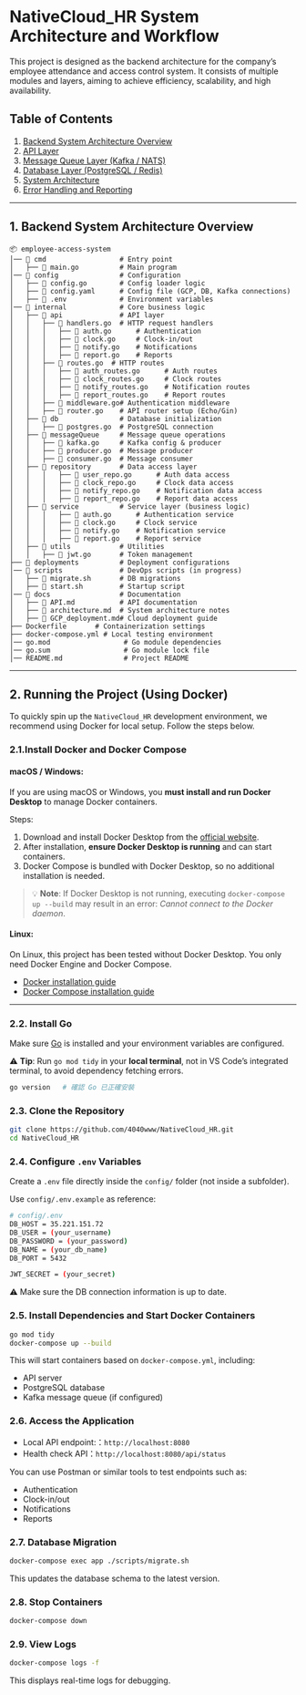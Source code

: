 # NativeCloud_HR System Architecture and Workflow

This project is designed as the backend architecture for the company’s employee attendance and access control system. It consists of multiple modules and layers, aiming to achieve efficiency, scalability, and high availability.

## Table of Contents

1. [Backend System Architecture Overview](#backend-system-architecture-overview)  
2. [API Layer](#api-layer)  
3. [Message Queue Layer (Kafka / NATS)](#message-queue-layer-kafka--nats)  
4. [Database Layer (PostgreSQL / Redis)](#database-layer-postgresql--redis)  
5. [System Architecture](#system-architecture)  
6. [Error Handling and Reporting](#error-handling-and-reporting)  

---

## 1. Backend System Architecture Overview

```
📦 employee-access-system
│── 📂 cmd                  # Entry point
│   ├── 📝 main.go          # Main program
│── 📂 config               # Configuration
│   ├── 📝 config.go        # Config loader logic
│   ├── 📝 config.yaml      # Config file (GCP, DB, Kafka connections)
│   ├── 📝 .env             # Environment variables
│── 📂 internal             # Core business logic
│   ├── 📂 api              # API layer
│   │   ├── 📂 handlers.go  # HTTP request handlers
│   │   │   ├── 📝 auth.go      # Authentication
│   │   │   ├── 📝 clock.go     # Clock-in/out
│   │   │   ├── 📝 notify.go    # Notifications
│   │   │   ├── 📝 report.go    # Reports
│   │   ├── 📂 routes.go  # HTTP routes
│   │   │   ├── 📝 auth_routes.go      # Auth routes
│   │   │   ├── 📝 clock_routes.go     # Clock routes
│   │   │   ├── 📝 notify_routes.go    # Notification routes
│   │   │   ├── 📝 report_routes.go    # Report routes
│   │   ├── 📝 middleware.go# Authentication middleware
│   │   ├── 📝 router.go    # API router setup (Echo/Gin)
│   ├── 📂 db               # Database initialization
│   │   ├── 📝 postgres.go  # PostgreSQL connection
│   ├── 📂 messageQueue     # Message queue operations
│   │   ├── 📝 kafka.go     # Kafka config & producer
│   │   ├── 📝 producer.go  # Message producer
│   │   ├── 📝 consumer.go  # Message consumer
│   ├── 📂 repository       # Data access layer
│   │   │   ├── 📝 user_repo.go      # Auth data access
│   │   │   ├── 📝 clock_repo.go     # Clock data access
│   │   │   ├── 📝 notify_repo.go    # Notification data access
│   │   │   ├── 📝 report_repo.go    # Report data access
│   ├── 📂 service          # Service layer (business logic)
│   │   │   ├── 📝 auth.go      # Authentication service
│   │   │   ├── 📝 clock.go     # Clock service
│   │   │   ├── 📝 notify.go    # Notification service
│   │   │   ├── 📝 report.go    # Report service
│   ├── 📂 utils            # Utilities
│   │   ├── 📝 jwt.go       # Token management
├── 📂 deployments          # Deployment configurations
│── 📂 scripts              # DevOps scripts (in progress)
│   ├── 📝 migrate.sh       # DB migrations
│   ├── 📝 start.sh         # Startup script
│── 📂 docs                 # Documentation
│   ├── 📝 API.md           # API documentation
│   ├── 📝 architecture.md  # System architecture notes
│   ├── 📝 GCP_deployment.md# Cloud deployment guide
├── Dockerfile       # Containerization settings
├── docker-compose.yml # Local testing environment
│── go.mod                  # Go module dependencies
│── go.sum                  # Go module lock file
│── README.md               # Project README
```

---

## 2. Running the Project (Using Docker)

To quickly spin up the `NativeCloud_HR` development environment, we recommend using Docker for local setup. Follow the steps below.

### 2.1.Install Docker and Docker Compose

#### macOS / Windows:
If you are using macOS or Windows, you **must install and run Docker Desktop** to manage Docker containers.

Steps:
1. Download and install Docker Desktop from the [official website](https://www.docker.com/products/docker-desktop/).  
2. After installation, **ensure Docker Desktop is running** and can start containers.  
3. Docker Compose is bundled with Docker Desktop, so no additional installation is needed.  

> 💡 **Note**: If Docker Desktop is not running, executing `docker-compose up --build` may result in an error: *Cannot connect to the Docker daemon*.

#### Linux:
On Linux, this project has been tested without Docker Desktop. You only need Docker Engine and Docker Compose.  

- [Docker installation guide](https://docs.docker.com/engine/install/)  
- [Docker Compose installation guide](https://docs.docker.com/compose/install/)  

---


### 2.2. Install Go

Make sure [Go](https://go.dev/doc/install) is installed and your environment variables are configured.

⚠️ **Tip**: Run `go mod tidy` in your **local terminal**, not in VS Code’s integrated terminal, to avoid dependency fetching errors.


```bash
go version   # 確認 Go 已正確安裝
```

### 2.3. Clone the Repository

```bash
git clone https://github.com/4040www/NativeCloud_HR.git
cd NativeCloud_HR
```

### 2.4. Configure `.env` Variables

Create a `.env` file directly inside the `config/` folder (not inside a subfolder).

Use `config/.env.example` as reference:

```bash
# config/.env
DB_HOST = 35.221.151.72
DB_USER = (your_username)
DB_PASSWORD = (your_password)
DB_NAME = (your_db_name)
DB_PORT = 5432

JWT_SECRET = (your_secret)
```

⚠️ Make sure the DB connection information is up to date.

### 2.5. Install Dependencies and Start Docker Containers

```bash
go mod tidy
docker-compose up --build
```

This will start containers based on `docker-compose.yml`, including:

* API server
* PostgreSQL database
* Kafka message queue (if configured)

### 2.6. Access the Application

* Local API endpoint:：`http://localhost:8080`
* Health check API：`http://localhost:8080/api/status`

You can use Postman or similar tools to test endpoints such as:

* Authentication
* Clock-in/out
* Notifications
* Reports

### 2.7. Database Migration

```bash
docker-compose exec app ./scripts/migrate.sh
```

This updates the database schema to the latest version.

### 2.8. Stop Containers

```bash
docker-compose down
```

### 2.9. View Logs

```bash
docker-compose logs -f
```

This displays real-time logs for debugging.

